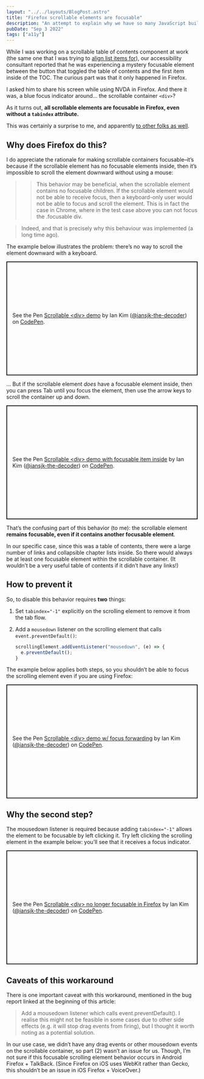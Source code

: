 ```yaml
---
layout: "../../layouts/BlogPost.astro"
title: "Firefox scrollable elements are focusable"
description: "An attempt to explain why we have so many JavaScript build tools now, and what problems they help solve."
pubDate: "Sep 3 2022"
tags: ["a11y"]
---
```


<script async src="https://cpwebassets.codepen.io/assets/embed/ei.js"></script>

While I was working on a scrollable table of contents component at work (the same one that I was trying to <a href="aligning-list-items-vertically-into-columns">align list items for</a>), our accessibility consultant reported that he was experiencing a mystery focusable element between the button that toggled the table of contents and the first item inside of the TOC. The curious part was that it only happened in Firefox.

I asked him to share his screen while using NVDA in Firefox. And there it was, a blue focus indicator around… the scrollable container `<div>`?

As it turns out, **all scrollable elements are focusable in Firefox, even without a `tabindex` attribute.**

This was certainly a surprise to me, and apparently [to other folks as well](https://bugzilla.mozilla.org/show_bug.cgi?id=1069739).

## Why does Firefox do this?

I do appreciate the rationale for making scrollable containers focusable–it’s because if the scrollable element has no focusable elements inside, then it’s impossible to scroll the element downward without using a mouse:

> > This behavior may be beneficial, when the scrollable element contains no focusable children. If the scrollable element would not be able to receive focus, then a keyboard-only user would not be able to focus and scroll the element. This is in fact the case in Chrome, where in the test case above you can not focus the .focusable div.

> Indeed, and that is precisely why this behaviour was implemented (a long time ago).

The example below illustrates the problem: there’s no way to scroll the element downward with a keyboard.

<p class="codepen" data-height="300" data-default-tab="result" data-slug-hash="PoRrmOR" data-user="iansjk-the-decoder" style="height: 300px; box-sizing: border-box; display: flex; align-items: center; justify-content: center; border: 2px solid; margin: 1em 0; padding: 1em;">
  <span>See the Pen <a href="https://codepen.io/iansjk-the-decoder/pen/PoRrmOR">
  Scrollable &lt;div&gt; demo</a> by Ian Kim (<a href="https://codepen.io/iansjk-the-decoder">@iansjk-the-decoder</a>)
  on <a href="https://codepen.io">CodePen</a>.</span>
</p>

… But if the scrollable element _does_ have a focusable element inside, then you can press Tab until you focus the element, then use the arrow keys to scroll the container up and down.

<p class="codepen" data-height="300" data-default-tab="result" data-slug-hash="ExEBvVp" data-user="iansjk-the-decoder" style="height: 300px; box-sizing: border-box; display: flex; align-items: center; justify-content: center; border: 2px solid; margin: 1em 0; padding: 1em;">
  <span>See the Pen <a href="https://codepen.io/iansjk-the-decoder/pen/ExEBvVp">
  Scrollable &lt;div&gt; demo with focusable item inside</a> by Ian Kim (<a href="https://codepen.io/iansjk-the-decoder">@iansjk-the-decoder</a>)
  on <a href="https://codepen.io">CodePen</a>.</span>
</p>

That’s the confusing part of this behavior (to me): the scrollable element **remains focusable, even if it contains another focusable element**.

In our specific case, since this was a table of contents, there were a large number of links and collapsible chapter lists inside. So there would always be at least one focusable element within the scrollable container. (It wouldn’t be a very useful table of contents if it didn’t have any links!)

## How to prevent it

So, to disable this behavior requires **two** things:

1. Set `tabindex="-1"` explicitly on the scrolling element to remove it from the tab flow.
2. Add a `mousedown` listener on the scrolling element that calls `event.preventDefault()`:

   ```jsx
   scrollingElement.addEventListener("mousedown", (e) => {
     e.preventDefault();
   }
   ```

The example below applies both steps, so you shouldn’t be able to focus the scrolling element even if you are using Firefox:

<p class="codepen" data-height="300" data-default-tab="result" data-slug-hash="BaxBJMK" data-user="iansjk-the-decoder" style="height: 300px; box-sizing: border-box; display: flex; align-items: center; justify-content: center; border: 2px solid; margin: 1em 0; padding: 1em;">
  <span>See the Pen <a href="https://codepen.io/iansjk-the-decoder/pen/BaxBJMK">
  Scrollable &lt;div&gt; demo w/ focus forwarding</a> by Ian Kim (<a href="https://codepen.io/iansjk-the-decoder">@iansjk-the-decoder</a>)
  on <a href="https://codepen.io">CodePen</a>.</span>
</p>

## Why the second step?

The mousedown listener is required because adding `tabindex="-1"` allows the element to be focusable by left clicking it. Try left clicking the scrolling element in the example below: you’ll see that it receives a focus indicator.

<p class="codepen" data-height="300" data-default-tab="result" data-slug-hash="abGbebB" data-user="iansjk-the-decoder" style="height: 300px; box-sizing: border-box; display: flex; align-items: center; justify-content: center; border: 2px solid; margin: 1em 0; padding: 1em;">
  <span>See the Pen <a href="https://codepen.io/iansjk-the-decoder/pen/abGbebB">
  Scrollable &lt;div&gt; no longer focusable in Firefox</a> by Ian Kim (<a href="https://codepen.io/iansjk-the-decoder">@iansjk-the-decoder</a>)
  on <a href="https://codepen.io">CodePen</a>.</span>
</p>

## Caveats of this workaround

There is one important caveat with this workaround, mentioned in the bug report linked at the beginning of this article:

> Add a mousedown listener which calls event.preventDefault(). I realise this might not be feasible in some cases due to other side effects (e.g. it will stop drag events from firing), but I thought it worth noting as a potential solution.

In our use case, we didn’t have any drag events or other mousedown events on the scrollable container, so part (2) wasn’t an issue for us. Though, I’m not sure if this focusable scrolling element behavior occurs in Android Firefox + TalkBack. (Since Firefox on iOS uses WebKit rather than Gecko, this shouldn’t be an issue in iOS Firefox + VoiceOver.)
